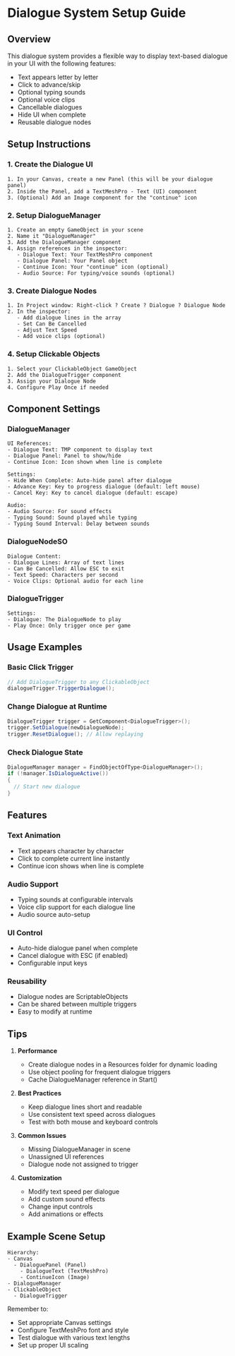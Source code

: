 # Dialogue System Setup Guide

## Overview
This dialogue system provides a flexible way to display text-based dialogue in your UI with the following features:
- Text appears letter by letter
- Click to advance/skip
- Optional typing sounds
- Optional voice clips
- Cancellable dialogues
- Hide UI when complete
- Reusable dialogue nodes

## Setup Instructions

### 1. Create the Dialogue UI
```
1. In your Canvas, create a new Panel (this will be your dialogue panel)
2. Inside the Panel, add a TextMeshPro - Text (UI) component
3. (Optional) Add an Image component for the "continue" icon
```

### 2. Setup DialogueManager
```
1. Create an empty GameObject in your scene
2. Name it "DialogueManager"
3. Add the DialogueManager component
4. Assign references in the inspector:
   - Dialogue Text: Your TextMeshPro component
   - Dialogue Panel: Your Panel object
   - Continue Icon: Your "continue" icon (optional)
   - Audio Source: For typing/voice sounds (optional)
```

### 3. Create Dialogue Nodes
```
1. In Project window: Right-click ? Create ? Dialogue ? Dialogue Node
2. In the inspector:
   - Add dialogue lines in the array
   - Set Can Be Cancelled
   - Adjust Text Speed
   - Add voice clips (optional)
```

### 4. Setup Clickable Objects
```
1. Select your ClickableObject GameObject
2. Add the DialogueTrigger component
3. Assign your Dialogue Node
4. Configure Play Once if needed
```

## Component Settings

### DialogueManager
```
UI References:
- Dialogue Text: TMP component to display text
- Dialogue Panel: Panel to show/hide
- Continue Icon: Icon shown when line is complete

Settings:
- Hide When Complete: Auto-hide panel after dialogue
- Advance Key: Key to progress dialogue (default: left mouse)
- Cancel Key: Key to cancel dialogue (default: escape)

Audio:
- Audio Source: For sound effects
- Typing Sound: Sound played while typing
- Typing Sound Interval: Delay between sounds
```

### DialogueNodeSO
```
Dialogue Content:
- Dialogue Lines: Array of text lines
- Can Be Cancelled: Allow ESC to exit
- Text Speed: Characters per second
- Voice Clips: Optional audio for each line
```

### DialogueTrigger
```
Settings:
- Dialogue: The DialogueNode to play
- Play Once: Only trigger once per game
```

## Usage Examples

### Basic Click Trigger
```csharp
// Add DialogueTrigger to any ClickableObject
dialogueTrigger.TriggerDialogue();
```

### Change Dialogue at Runtime
```csharp
DialogueTrigger trigger = GetComponent<DialogueTrigger>();
trigger.SetDialogue(newDialogueNode);
trigger.ResetDialogue(); // Allow replaying
```

### Check Dialogue State
```csharp
DialogueManager manager = FindObjectOfType<DialogueManager>();
if (!manager.IsDialogueActive())
{
  // Start new dialogue
}
```

## Features

### Text Animation
- Text appears character by character
- Click to complete current line instantly
- Continue icon shows when line is complete

### Audio Support
- Typing sounds at configurable intervals
- Voice clip support for each dialogue line
- Audio source auto-setup

### UI Control
- Auto-hide dialogue panel when complete
- Cancel dialogue with ESC (if enabled)
- Configurable input keys

### Reusability
- Dialogue nodes are ScriptableObjects
- Can be shared between multiple triggers
- Easy to modify at runtime

## Tips

1. **Performance**
   - Create dialogue nodes in a Resources folder for dynamic loading
   - Use object pooling for frequent dialogue triggers
   - Cache DialogueManager reference in Start()

2. **Best Practices**
   - Keep dialogue lines short and readable
   - Use consistent text speed across dialogues
   - Test with both mouse and keyboard controls

3. **Common Issues**
   - Missing DialogueManager in scene
   - Unassigned UI references
   - Dialogue node not assigned to trigger

4. **Customization**
   - Modify text speed per dialogue
   - Add custom sound effects
   - Change input controls
   - Add animations or effects

## Example Scene Setup

```
Hierarchy:
- Canvas
  - DialoguePanel (Panel)
    - DialogueText (TextMeshPro)
    - ContinueIcon (Image)
- DialogueManager
- ClickableObject
  - DialogueTrigger
```

Remember to:
- Set appropriate Canvas settings
- Configure TextMeshPro font and style
- Test dialogue with various text lengths
- Set up proper UI scaling
